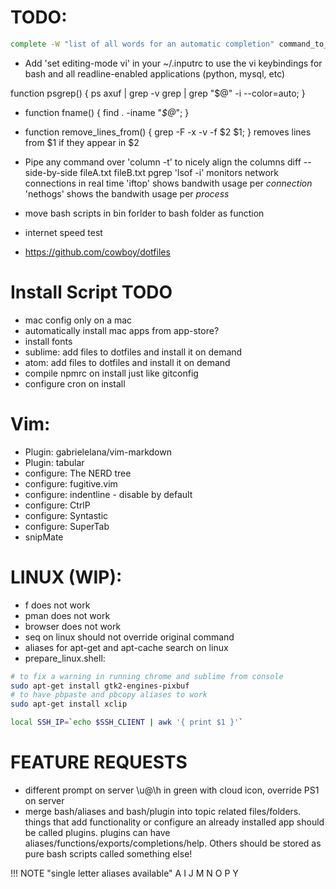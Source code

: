# TODO: 
```bash
complete -W "list of all words for an automatic completion" command_to_be_completed
```

* Add 'set editing-mode vi' in your ~/.inputrc to use the vi keybindings 
  for bash and all readline-enabled applications (python, mysql, etc)

function psgrep() { ps axuf | grep -v grep | grep "$@" -i --color=auto; }
- function fname() { find . -iname "*$@*"; }
- function remove_lines_from() { grep -F -x -v -f $2 $1; }
  removes lines from $1 if they appear in $2
- Pipe any command over 'column -t' to nicely align the columns
diff --side-by-side fileA.txt fileB.txt
pgrep
'lsof -i' monitors network connections in real time
'iftop' shows bandwith usage per *connection*
'nethogs' shows the bandwith usage per *process*


- move bash scripts in bin forlder to bash folder as function
- internet speed test
- https://github.com/cowboy/dotfiles

# Install Script TODO
- mac config only on a mac
- automatically install mac apps from app-store?
- install fonts
- sublime: add files to dotfiles and install it on demand
- atom: add files to dotfiles and install it on demand
- compile npmrc on install just like gitconfig
- configure cron on install

# Vim: 
- Plugin: gabrielelana/vim-markdown 
- Plugin: tabular
- configure: The NERD tree
- configure: fugitive.vim
- configure: indentline - disable by default
- configure: CtrlP
- configure: Syntastic
- configure: SuperTab
- snipMate

# LINUX (WIP):
- f does not work
- pman does not work
- browser does not work
- seq on linux should not override original command 
- aliases for apt-get and apt-cache search on linux
- prepare_linux.shell:

``` bash
# to fix a warning in running chrome and sublime from console
sudo apt-get install gtk2-engines-pixbuf
# to have pbpaste and pbcopy aliases to work
sudo apt-get install xclip

local SSH_IP=`echo $SSH_CLIENT | awk '{ print $1 }'`
```

# FEATURE REQUESTS
- different prompt on server \u@\h in green with cloud icon, override PS1 on server
- merge bash/aliases and bash/plugin into topic related files/folders. things that add functionality or configure an already installed app should be called plugins. plugins can have aliases/functions/exports/completions/help. Others should be stored as pure bash scripts called something else!

!!! NOTE "single letter aliases available"
    A I J M N O P Y
